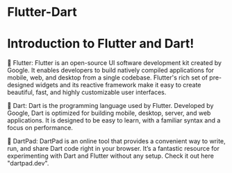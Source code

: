 # Flutter-Dart

# Introduction to Flutter and Dart! 

🔹 Flutter:
Flutter is an open-source UI software development kit created by Google. It enables developers to build natively compiled applications for mobile, web, and desktop from a single codebase. Flutter's rich set of pre-designed widgets and its reactive framework make it easy to create beautiful, fast, and highly customizable user interfaces.

🔹 Dart:
Dart is the programming language used by Flutter. Developed by Google, Dart is optimized for building mobile, desktop, server, and web applications. It is designed to be easy to learn, with a familiar syntax and a focus on performance.

🔹 DartPad:
DartPad is an online tool that provides a convenient way to write, run, and share Dart code right in your browser. It’s a fantastic resource for experimenting with Dart and Flutter without any setup. Check it out here "dartpad.dev".

